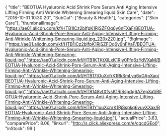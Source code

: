 {
	"title": "BEOTUA Hyaluronic Acid Shrink Pore Serum Anti Aging Intensive Lifting Firming Anti Wrinkle  Whitening Smearing liquid Skin Care",
	"date": "2018-10-31 10:30:20",
	"SubCat": ["Beauty & Health"],
	"categories": ["Skin Care"],
	"thumbnailImage": "https://ae01.alicdn.com/kf/HTB1ICz2bIfpK1RjSZFOq6y6nFXaF/BEOTUA-Hyaluronic-Acid-Shrink-Pore-Serum-Anti-Aging-Intensive-Lifting-Firming-Anti-Wrinkle-Whitening-Smearing-liquid.jpg_220x220.jpg",
	"BigImage": ["https://ae01.alicdn.com/kf/HTB1ICz2bIfpK1RjSZFOq6y6nFXaF/BEOTUA-Hyaluronic-Acid-Shrink-Pore-Serum-Anti-Aging-Intensive-Lifting-Firming-Anti-Wrinkle-Whitening-Smearing-liquid.jpg","https://ae01.alicdn.com/kf/HTB1KTKtXiLxK1Rjy0Ffq6zYdVXaM/BEOTUA-Hyaluronic-Acid-Shrink-Pore-Serum-Anti-Aging-Intensive-Lifting-Firming-Anti-Wrinkle-Whitening-Smearing-liquid.jpg","https://ae01.alicdn.com/kf/HTB17tOuXcfrK1RkSmLyq6xGApXap/BEOTUA-Hyaluronic-Acid-Shrink-Pore-Serum-Anti-Aging-Intensive-Lifting-Firming-Anti-Wrinkle-Whitening-Smearing-liquid.jpg","https://ae01.alicdn.com/kf/HTB148ytXfvsK1RjSspdq6AZepXa1/BEOTUA-Hyaluronic-Acid-Shrink-Pore-Serum-Anti-Aging-Intensive-Lifting-Firming-Anti-Wrinkle-Whitening-Smearing-liquid.jpg","https://ae01.alicdn.com/kf/HTB1Y1uuXcnrK1RjSspkq6yuvXXax/BEOTUA-Hyaluronic-Acid-Shrink-Pore-Serum-Anti-Aging-Intensive-Lifting-Firming-Anti-Wrinkle-Whitening-Smearing-liquid.jpg"],
	"actualPrice": 3.63,
	"comparePrice": 8.06,
	"linkurl": "http://s.click.aliexpress.com/e/cgcdGEo0",
	"inStock": 99
}
